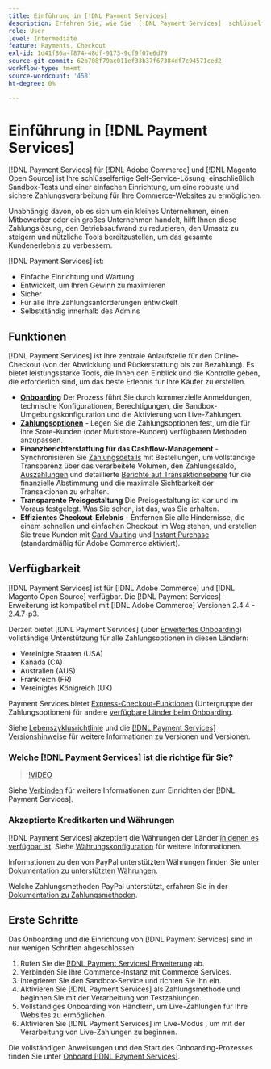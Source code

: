 ```yaml
---
title: Einführung in [!DNL Payment Services]
description: Erfahren Sie, wie Sie  [!DNL Payment Services]  schlüsselfertige, robuste und sichere Zahlungsabwicklungslösung für Ihre  [!DNL Adobe Commerce] - [!DNL Magento Open Source] -Websites installieren und verwenden.
role: User
level: Intermediate
feature: Payments, Checkout
exl-id: 1d41f86a-f874-48df-9173-9cf9f07e6d79
source-git-commit: 62b708f79ac011ef33b37f67384df7c94571ced2
workflow-type: tm+mt
source-wordcount: '458'
ht-degree: 0%

---
```


# Einführung in [!DNL Payment Services]

[!DNL Payment Services] für [!DNL Adobe Commerce] und [!DNL Magento Open Source] ist Ihre schlüsselfertige Self-Service-Lösung, einschließlich Sandbox-Tests und einer einfachen Einrichtung, um eine robuste und sichere Zahlungsverarbeitung für Ihre Commerce-Websites zu ermöglichen.

Unabhängig davon, ob es sich um ein kleines Unternehmen, einen Mitbewerber oder ein großes Unternehmen handelt, hilft Ihnen diese Zahlungslösung, den Betriebsaufwand zu reduzieren, den Umsatz zu steigern und nützliche Tools bereitzustellen, um das gesamte Kundenerlebnis zu verbessern.

[!DNL Payment Services] ist:

* Einfache Einrichtung und Wartung
* Entwickelt, um Ihren Gewinn zu maximieren
* Sicher
* Für alle Ihre Zahlungsanforderungen entwickelt
* Selbstständig innerhalb des Admins

## Funktionen

[!DNL Payment Services] ist Ihre zentrale Anlaufstelle für den Online-Checkout (von der Abwicklung und Rückerstattung bis zur Bezahlung). Es bietet leistungsstarke Tools, die Ihnen den Einblick und die Kontrolle geben, die erforderlich sind, um das beste Erlebnis für Ihre Käufer zu erstellen.

* [**Onboarding**](onboard.md) Der Prozess führt Sie durch kommerzielle Anmeldungen, technische Konfigurationen, Berechtigungen, die Sandbox-Umgebungskonfiguration und die Aktivierung von Live-Zahlungen.
* [**Zahlungsoptionen**](payments-options.md) - Legen Sie die Zahlungsoptionen fest, um die für Ihre Store-Kunden (oder Multistore-Kunden) verfügbaren Methoden anzupassen.
* **Finanzberichterstattung für das Cashflow-Management** - Synchronisieren Sie [Zahlungsdetails](order-payment-status.md) mit Bestellungen, um vollständige Transparenz über das verarbeitete Volumen, den Zahlungssaldo, [Auszahlungen](payouts.md) und detaillierte [Berichte auf Transaktionsebene](transactions.md) für die finanzielle Abstimmung und die maximale Sichtbarkeit der Transaktionen zu erhalten.
* **Transparente Preisgestaltung** Die Preisgestaltung ist klar und im Voraus festgelegt. Was Sie sehen, ist das, was Sie erhalten.
* **Effizientes Checkout-Erlebnis** - Entfernen Sie alle Hindernisse, die einem schnellen und einfachen Checkout im Weg stehen, und erstellen Sie treue Kunden mit [Card Vaulting](vaulting.md) und [Instant Purchase](https://experienceleague.adobe.com/docs/commerce-admin/stores-sales/point-of-purchase/checkout-instant-purchase.html?lang=de) (standardmäßig für Adobe Commerce aktiviert).

## Verfügbarkeit

[!DNL Payment Services] ist für [!DNL Adobe Commerce] und [!DNL Magento Open Source] verfügbar. Die [!DNL Payment Services]-Erweiterung ist kompatibel mit [!DNL Adobe Commerce] Versionen 2.4.4 - 2.4.7-p3.

Derzeit bietet [!DNL Payment Services] (über [Erweitertes Onboarding](../payment-services/production.md#advanced-onboarding)) vollständige Unterstützung für alle Zahlungsoptionen in diesen Ländern:

* Vereinigte Staaten (USA)
* Kanada (CA)
* Australien (AUS)
* Frankreich (FR)
* Vereinigtes Königreich (UK)

Payment Services bietet [Express-Checkout-Funktionen](../payment-services/payments-options.md) (Untergruppe der Zahlungsoptionen) für andere [verfügbare Länder beim Onboarding](../payment-services/production.md#complete-merchant-onboarding).

Siehe [Lebenszyklusrichtlinie](https://experienceleague.adobe.com/docs/commerce-operations/release/planning/lifecycle-policy.html?lang=de) und die [[!DNL Payment Services] Versionshinweise](release-notes.md) für weitere Informationen zu Versionen und Versionen.

### Welche [!DNL Payment Services] ist die richtige für Sie?

>[!VIDEO](https://video.tv.adobe.com/v/3447811)

Siehe [Verbinden](connect.md) für weitere Informationen zum Einrichten der [!DNL Payment Services].

### Akzeptierte Kreditkarten und Währungen

[!DNL Payment Services] akzeptiert die Währungen der Länder [in denen es verfügbar ist](#availability). Siehe [Währungskonfiguration](https://experienceleague.adobe.com/docs/commerce-admin/stores-sales/site-store/currency/currency-configuration.html?lang=de) für weitere Informationen.

Informationen zu den von PayPal unterstützten Währungen finden Sie unter [Dokumentation zu unterstützten Währungen](https://developer.paypal.com/docs/reports/reference/paypal-supported-currencies/).

Welche Zahlungsmethoden PayPal unterstützt, erfahren Sie in der [Dokumentation zu Zahlungsmethoden](https://developer.paypal.com/docs/checkout/payment-methods/).

## Erste Schritte

Das Onboarding und die Einrichtung von [!DNL Payment Services] sind in nur wenigen Schritten abgeschlossen:

1. Rufen Sie die [[!DNL Payment Services] Erweiterung](install.md) ab.
1. Verbinden Sie Ihre Commerce-Instanz mit Commerce Services.
1. Integrieren Sie den Sandbox-Service und richten Sie ihn ein.
1. Aktivieren Sie [!DNL Payment Services] als Zahlungsmethode und beginnen Sie mit der Verarbeitung von Testzahlungen.
1. Vollständiges Onboarding von Händlern, um Live-Zahlungen für Ihre Websites zu ermöglichen.
1. Aktivieren Sie [!DNL Payment Services] im Live-Modus , um mit der Verarbeitung von Live-Zahlungen zu beginnen.

Die vollständigen Anweisungen und den Start des Onboarding-Prozesses finden Sie unter [Onboard [!DNL Payment Services]](onboard.md).
